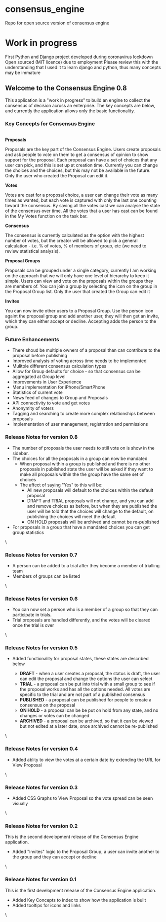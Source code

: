 # consensus_engine
Repo for open source version of consensus engine

# Work in progress
First Python and Django project developed during coronavirus lockdown
Open sourced (MIT licence) due to employment
Please review this with the understanding that I used it to learn django and python, thus many concepts may be immature

Welcome to the Consensus Engine 0.8
-----------------------------------

This application is a "work in progress" to build an engine to collect
the consensus of decision across an enterprise. The key concepts are
below, and currently the application allows only the basic
functionality.

### Key Concepts for Consensus Engine

\
 **Proposals**

Proposals are the key part of the Consensus Engine. Users create
proposals and ask people to vote on them to get a consensus of opinion
to show support for the proposal. Each proposal can have a set of
choices that any user can pick, and this is set up at creation time.
Currently you can change the choices and the choices, but this may not
be available in the future. Only the user who created the Proposal can
edit it.

**Votes**

Votes are cast for a proposal choice, a user can change their vote as
many times as wanted, but each vote is captured with only the last one
counting toward the consensus. By saving all the votes cast we can
analyse the state of the consensus over time. All the votes that a user
has cast can be found in the My Votes function on the task bar.

**Consensus**

The consensus is currently calculated as the option with the highest
number of votes, but the creator will be allowed to pick a general
calculation - i.e. % of votes, % of members of group, etc (we need to
review statistical analysis).

**Proposal Groups**

Proposals can be grouped under a single category, currently I am working
on the approach that we will only have one level of hierarchy to keep it
simple. Users can view and vote on the proposals within the groups they
are members of. You can join a group by selecting the icon on the group
in the Proposal Group list. Only the user that created the Group can
edit it

**Invites**

You can now invite other users to a Proposal Group. Use the person icon
againt the proposal group and add another user, they will then get an
invite, which they can either accept or decline. Accepting adds the
person to the group.

### Future Enhancements

-   There shoud be multiple owners of a proposal than can contribute to
    the proposal before publishing
-   Improved analysis of voting across time needs to be implemented
-   Mulitple different consensus calculation types
-   Allow for Group defaults for choice - so that consensus can be
    aggregated at Group level
-   Improvements in User Experience
-   Menu implementation for iPhone/SmartPhone
-   Statistics of current vote
-   News feed of changes to Group and Proposals
-   API connectivity to vote and get votes
-   Anonymity of voters
-   Tagging and searching to create more complex relationships between
    proposals
-   Implementation of user management, registration and permissions

### Release Notes for version 0.8

-   The number of proposals the user needs to still vote on is show in
    the sidebar.
-   The choices for all the proposals in a group can now be mandated
    -   When proposal within a group is published and there is no other
        proposals in published state the user will be asked if they want
        to make all proposals within the the group have the same set of
        choices
    -   The affect of saying "Yes" to this will be:
        -   All new proposals will default to the choices within the
            default proposal
        -   DRAFT and TRIAL proposals will not change, and you can add
            and remove choices as before, but when they are published
            the user will be told that the choices will change to the
            default, on publishing the choices will meet the default
        -   ON HOLD proposals will be archived and cannot be
            re-published
-   For proposals in a group that have a mandated choices you can get
    group statistics

\

### Release Notes for version 0.7

-   A person can be added to a trial after they become a member of
    trialling team
-   Members of groups can be listed

\

### Release Notes for version 0.6

-   You can now set a person who is a member of a group so that they can
    participate in trials.
-   Trial proposals are handled differently, and the votes will be
    cleared once the trial is over

\

### Release Notes for version 0.5

-   Added functionality for proposal states, these states are described
    below

    -   **DRAFT** - when a user creates a proposal, the status is draft,
        the user can edit the proposal and change the options the user
        can select
    -   **TRIAL** - a proposal can be put into trial with a small group
        to see if the proposal works and has all the options needed. All
        votes are specific to the trial and are not part of a published
        consensus
    -   **PUBLISHED** - a proposal can be published for people to create
        a consensus on the proposal
    -   **ON HOLD** - a proposal can be be put on hold from any state,
        and no changes or votes can be changed
    -   **ARCHIVED** - a proposal can be archived, so that it can be
        viewed but not edited at a later date, once archived cannot be
        re-published

\

### Release Notes for version 0.4

-   Added ablity to view the votes at a certain date by extending the
    URL for View Proposal

\

### Release Notes for version 0.3

-   Added CSS Graphs to View Proposal so the vote spread can be seen
    visually

\

### Release Notes for version 0.2

This is the second development release of the Consensus Engine
application.

-   Added "Invites" logic to the Proposal Group, a user can invite
    another to the group and they can accept or decline

\

### Release Notes for version 0.1

This is the first development release of the Consensus Engine
application.

-   Added Key Concepts to index to show how the application is built
-   Added tooltips for icons and links

\

